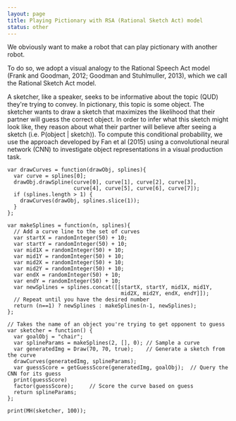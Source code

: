 ```yaml
---
layout: page
title: Playing Pictionary with RSA (Rational Sketch Act) model
status: other
---
```


We obviously want to make a robot that can play pictionary with another robot.

To do so, we adopt a visual analogy to the Rational Speech Act model (Frank and Goodman, 2012; Goodman and Stuhlmuller, 2013), which we call the Rational Sketch Act model.

A sketcher, like a speaker, seeks to be informative about the topic (QUD) they're trying to convey. In pictionary, this topic is some object. The sketcher wants to draw a sketch that maximizes the likelihood that their partner will guess the correct object. In order to infer what this sketch might look like, they reason about what their partner will believe after seeing a sketch (i.e. P(object \| sketch)). To compute this conditional probability, we use the approach developed by Fan et al (2015) using a convolutional neural network (CNN) to investigate object representations in a visual production task. 

~~~~
var drawCurves = function(drawObj, splines){
  var curve = splines[0];
  drawObj.drawSpline(curve[0], curve[1], curve[2], curve[3],
                     curve[4], curve[5], curve[6], curve[7]);
  if (splines.length > 1) {
    drawCurves(drawObj, splines.slice(1));
  }
};

var makeSplines = function(n, splines){
  // Add a curve line to the set of curves
  var startX = randomInteger(50) + 10;
  var startY = randomInteger(50) + 10;
  var mid1X = randomInteger(50) + 10;
  var mid1Y = randomInteger(50) + 10;
  var mid2X = randomInteger(50) + 10;
  var mid2Y = randomInteger(50) + 10;
  var endX = randomInteger(50) + 10;
  var endY = randomInteger(50) + 10;
  var newSplines = splines.concat([[startX, startY, mid1X, mid1Y,
                                    mid2X, mid2Y, endX, endY]]);
  // Repeat until you have the desired number
  return (n==1) ? newSplines : makeSplines(n-1, newSplines);
};

// Takes the name of an object you're trying to get opponent to guess
var sketcher = function() {
  var goalObj = "chair";
  var splineParams = makeSplines(2, [], 0); // Sample a curve
  var generatedImg = Draw(70, 70, true);    // Generate a sketch from the curve
  drawCurves(generatedImg, splineParams);
  var guessScore = getGuessScore(generatedImg, goalObj);  // Query the CNN for its guess
  print(guessScore)
  factor(guessScore);     // Score the curve based on guess
  return splineParams;
};

print(MH(sketcher, 100));

~~~~
